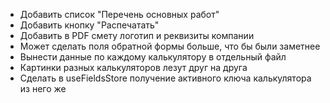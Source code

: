 - Добавить список "Перечень основных работ"
- Добавить кнопку "Распечатать"
- Добавить в PDF смету логотип и реквизиты компании
- Может сделать поля обратной формы больше, что бы были заметнее
- Вынести данные по каждому калькулятору в отдельный файл
- Картинки разных калькуляторов лезут друг на друга
- Сделать в useFieldsStore получение активного ключа калькулятора из него же
